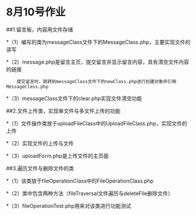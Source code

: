 # 8月10号作业

##1.留言板，内容用文件存储

   *（1）编写的类为messageClass文件下的MessageClass.php，主要实现文件的读写

   *（2）message.php是留言主页，提交留言并显示留言内容，具有清空文件内容的链接

        提交留言时，跳转到messageClass文件下的newClass.php进行创建对象并引用MessageClass.php

   *（3）messageClass文件下的clear.php实现文件清空功能

##2.文件上传类，实现单文件与多文件上传的功能

   *（1）文件操作类放于uploadFileClass中的UploadFileClass.php，实现文件的上传

   *（2）实现文件的上传与文件

   *（3）uploadForm.php是上传文件的主页面

##3.遍历文件与删除文件的类

   *（1）该类放于fileOperationClass中的FileOperationClass.php

   *（2）类中包含两种方法（fileTraversal文件遍历与deleteFile删除文件）

   *（3）fileOperationTest.php用来对该类进行功能测试